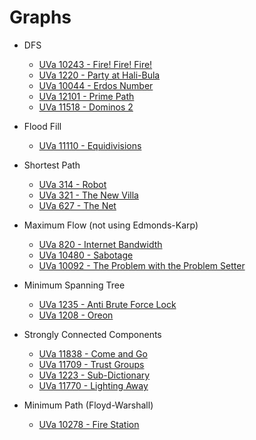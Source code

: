 # Graphs

* DFS
  * [UVa 10243 - Fire! Fire! Fire!](http://uva.onlinejudge.org/index.php?option=onlinejudge&Itemid=99999999&page=show_problem&category=&problem=1184)
  * [UVa 1220 - Party at Hali-Bula](http://uva.onlinejudge.org/index.php?option=com_onlinejudge&Itemid=8&page=show_problem&category=24&problem=3661)
  * [UVa 10044 - Erdos Number](http://uva.onlinejudge.org/index.php?option=com_onlinejudge&Itemid=8&page=show_problem&category=24&problem=985)
  * [UVa 12101 - Prime Path](http://uva.onlinejudge.org/index.php?option=com_onlinejudge&Itemid=8&page=show_problem&category=243&problem=3253)
  * [UVa 11518 - Dominos 2](http://uva.onlinejudge.org/index.php?option=com_onlinejudge&Itemid=8&page=show_problem&category=24&problem=2513)

* Flood Fill
  * [UVa 11110 - Equidivisions](http://uva.onlinejudge.org/index.php?option=com_onlinejudge&Itemid=8&page=show_problem&category=24&problem=2051)
  
* Shortest Path
  * [UVa 314 - Robot](http://uva.onlinejudge.org/index.php?option=com_onlinejudge&Itemid=8&page=show_problem&category=24&problem=250)
  * [UVa 321 - The New Villa](http://uva.onlinejudge.org/index.php?option=com_onlinejudge&Itemid=8&page=show_problem&category=24&problem=257)
  * [UVa 627 - The Net](http://uva.onlinejudge.org/index.php?option=onlinejudge&page=show_problem&problem=568)
  
* Maximum Flow (not using Edmonds-Karp)
  * [UVa 820 - Internet Bandwidth](http://uva.onlinejudge.org/index.php?option=com_onlinejudge&Itemid=8&page=show_problem&problem=761)
  * [UVa 10480 - Sabotage](http://uva.onlinejudge.org/index.php?option=onlinejudge&page=show_problem&problem=1421)
  * [UVa 10092 - The Problem with the Problem Setter](http://uva.onlinejudge.org/index.php?option=com_onlinejudge&Itemid=8&page=show_problem&category=24&problem=1033)
  
* Minimum Spanning Tree
  * [UVa 1235 - Anti Brute Force Lock](http://uva.onlinejudge.org/index.php?option=com_onlinejudge&Itemid=8&category=247&page=show_problem&problem=3676)
  * [UVa 1208 - Oreon](http://uva.onlinejudge.org/index.php?option=com_onlinejudge&Itemid=8&page=show_problem&category=24&problem=3649)
  
* Strongly Connected Components
  * [UVa 11838 - Come and Go](http://uva.onlinejudge.org/index.php?option=com_onlinejudge&Itemid=8&page=show_problem&category=24&problem=2938)
  * [UVa 11709 - Trust Groups](http://uva.onlinejudge.org/index.php?option=com_onlinejudge&Itemid=8&page=show_problem&category=24&problem=2756)
  * [UVa 1223 - Sub-Dictionary](http://uva.onlinejudge.org/index.php?option=com_onlinejudge&Itemid=8&page=show_problem&category=24&problem=3670)
  * [UVa 11770 - Lighting Away](http://uva.onlinejudge.org/index.php?option=com_onlinejudge&Itemid=8&page=show_problem&category=24&problem=2870)
  
* Minimum Path (Floyd-Warshall)
  * [UVa 10278 - Fire Station](http://uva.onlinejudge.org/index.php?option=com_onlinejudge&Itemid=8&page=show_problem&category=24&problem=1219)